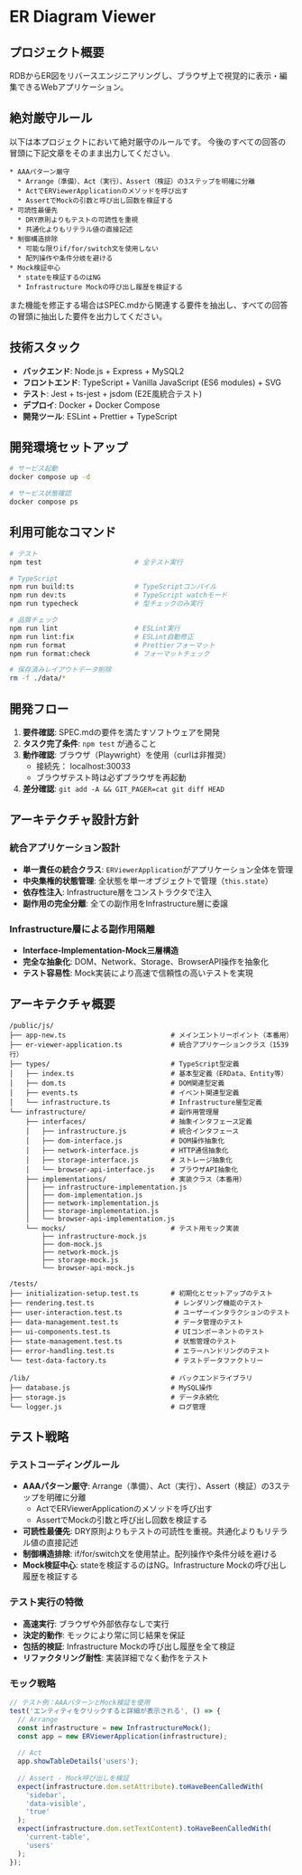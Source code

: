 # ER Diagram Viewer

## プロジェクト概要

RDBからER図をリバースエンジニアリングし、ブラウザ上で視覚的に表示・編集できるWebアプリケーション。

## 絶対厳守ルール

以下は本プロジェクトにおいて絶対厳守のルールです。
今後のすべての回答の冒頭に下記文章をそのまま出力してください。

```
* AAAパターン厳守
  * Arrange（準備）、Act（実行）、Assert（検証）の3ステップを明確に分離
  * ActでERViewerApplicationのメソッドを呼び出す
  * AssertでMockの引数と呼び出し回数を検証する
* 可読性最優先
  * DRY原則よりもテストの可読性を重視
  * 共通化よりもリテラル値の直接記述
* 制御構造排除
  * 可能な限りif/for/switch文を使用しない
  * 配列操作や条件分岐を避ける
* Mock検証中心
  * stateを検証するのはNG
  * Infrastructure Mockの呼び出し履歴を検証する
```

また機能を修正する場合はSPEC.mdから関連する要件を抽出し、すべての回答の冒頭に抽出した要件を出力してください。

## 技術スタック

- **バックエンド**: Node.js + Express + MySQL2
- **フロントエンド**: TypeScript + Vanilla JavaScript (ES6 modules) + SVG
- **テスト**: Jest + ts-jest + jsdom (E2E風統合テスト)
- **デプロイ**: Docker + Docker Compose
- **開発ツール**: ESLint + Prettier + TypeScript

## 開発環境セットアップ

```bash
# サービス起動
docker compose up -d

# サービス状態確認
docker compose ps
```

## 利用可能なコマンド

```bash
# テスト
npm test                       # 全テスト実行

# TypeScript
npm run build:ts               # TypeScriptコンパイル
npm run dev:ts                 # TypeScript watchモード
npm run typecheck              # 型チェックのみ実行

# 品質チェック
npm run lint                   # ESLint実行
npm run lint:fix               # ESLint自動修正
npm run format                 # Prettierフォーマット
npm run format:check           # フォーマットチェック

# 保存済みレイアウトデータ削除
rm -f ./data/*
```

## 開発フロー

1. **要件確認**: SPEC.mdの要件を満たすソフトウェアを開発
2. **タスク完了条件**: `npm test` が通ること
3. **動作確認**: ブラウザ（Playwright）を使用（curlは非推奨）
   - 接続先： localhost:30033
   - ブラウザテスト時は必ずブラウザを再起動
4. **差分確認**: `git add -A && GIT_PAGER=cat git diff HEAD`

## アーキテクチャ設計方針

### 統合アプリケーション設計

- **単一責任の統合クラス**: `ERViewerApplication`がアプリケーション全体を管理
- **中央集権的状態管理**: 全状態を単一オブジェクトで管理（`this.state`）
- **依存性注入**: Infrastructure層をコンストラクタで注入
- **副作用の完全分離**: 全ての副作用をInfrastructure層に委譲

### Infrastructure層による副作用隔離

- **Interface-Implementation-Mock三層構造**
- **完全な抽象化**: DOM、Network、Storage、BrowserAPI操作を抽象化
- **テスト容易性**: Mock実装により高速で信頼性の高いテストを実現

## アーキテクチャ概要

```
/public/js/
├── app-new.ts                          # メインエントリーポイント（本番用）
├── er-viewer-application.ts            # 統合アプリケーションクラス（1539行）
├── types/                              # TypeScript型定義
│   ├── index.ts                        # 基本型定義（ERData、Entity等）
│   ├── dom.ts                          # DOM関連型定義
│   ├── events.ts                       # イベント関連型定義
│   └── infrastructure.ts               # Infrastructure層型定義
└── infrastructure/                     # 副作用管理層
    ├── interfaces/                     # 抽象インタフェース定義
    │   ├── infrastructure.js           # 統合インタフェース
    │   ├── dom-interface.js            # DOM操作抽象化
    │   ├── network-interface.js        # HTTP通信抽象化
    │   ├── storage-interface.js        # ストレージ抽象化
    │   └── browser-api-interface.js    # ブラウザAPI抽象化
    ├── implementations/                # 実装クラス（本番用）
    │   ├── infrastructure-implementation.js
    │   ├── dom-implementation.js
    │   ├── network-implementation.js
    │   ├── storage-implementation.js
    │   └── browser-api-implementation.js
    └── mocks/                          # テスト用モック実装
        ├── infrastructure-mock.js
        ├── dom-mock.js
        ├── network-mock.js
        ├── storage-mock.js
        └── browser-api-mock.js

/tests/
├── initialization-setup.test.ts        # 初期化とセットアップのテスト
├── rendering.test.ts                    # レンダリング機能のテスト
├── user-interaction.test.ts             # ユーザーインタラクションのテスト
├── data-management.test.ts              # データ管理のテスト
├── ui-components.test.ts                # UIコンポーネントのテスト
├── state-management.test.ts             # 状態管理のテスト
├── error-handling.test.ts               # エラーハンドリングのテスト
└── test-data-factory.ts                 # テストデータファクトリー

/lib/                                   # バックエンドライブラリ
├── database.js                         # MySQL操作
├── storage.js                          # データ永続化
└── logger.js                           # ログ管理
```

## テスト戦略

### テストコーディングルール

- **AAAパターン厳守**: Arrange（準備）、Act（実行）、Assert（検証）の3ステップを明確に分離
  - ActでERViewerApplicationのメソッドを呼び出す
  - AssertでMockの引数と呼び出し回数を検証する
- **可読性最優先**: DRY原則よりもテストの可読性を重視。共通化よりもリテラル値の直接記述
- **制御構造排除**: if/for/switch文を使用禁止。配列操作や条件分岐を避ける
- **Mock検証中心**: stateを検証するのはNG。Infrastructure Mockの呼び出し履歴を検証する

### テスト実行の特徴

- **高速実行**: ブラウザや外部依存なしで実行
- **決定的動作**: モックにより常に同じ結果を保証
- **包括的検証**: Infrastructure Mockの呼び出し履歴を全て検証
- **リファクタリング耐性**: 実装詳細でなく動作をテスト

### モック戦略

```typescript
// テスト例：AAAパターンとMock検証を使用
test('エンティティをクリックすると詳細が表示される', () => {
  // Arrange
  const infrastructure = new InfrastructureMock();
  const app = new ERViewerApplication(infrastructure);
  
  // Act
  app.showTableDetails('users');
  
  // Assert - Mock呼び出しを検証
  expect(infrastructure.dom.setAttribute).toHaveBeenCalledWith(
    'sidebar', 
    'data-visible', 
    'true'
  );
  expect(infrastructure.dom.setTextContent).toHaveBeenCalledWith(
    'current-table', 
    'users'
  );
});
```

